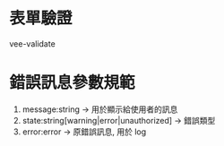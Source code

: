 # 表單驗證

vee-validate

# 錯誤訊息參數規範

1. message:string -> 用於顯示給使用者的訊息
2. state:string[warning|error|unauthorized] -> 錯誤類型
3. error:error -> 原錯誤訊息, 用於 log
